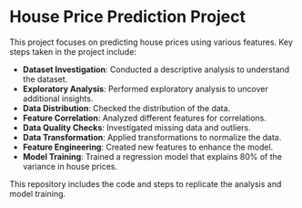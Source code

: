 # House Price Prediction Project

This project focuses on predicting house prices using various features. Key steps taken in the project include:

- **Dataset Investigation**: Conducted a descriptive analysis to understand the dataset.
- **Exploratory Analysis**: Performed exploratory analysis to uncover additional insights.
- **Data Distribution**: Checked the distribution of the data.
- **Feature Correlation**: Analyzed different features for correlations.
- **Data Quality Checks**: Investigated missing data and outliers.
- **Data Transformation**: Applied transformations to normalize the data.
- **Feature Engineering**: Created new features to enhance the model.
- **Model Training**: Trained a regression model that explains 80% of the variance in house prices.

This repository includes the code and steps to replicate the analysis and model training.
